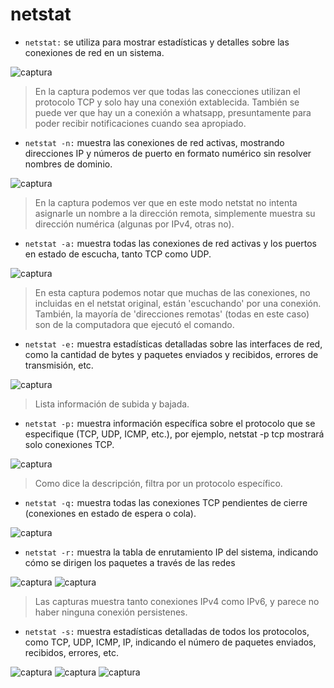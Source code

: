 # netstat

- `netstat:` se utiliza para mostrar estadísticas y detalles sobre las conexiones de red en un sistema.

![captura](./assets/netstat1.png)
> En la captura podemos ver que todas las conecciones utilizan el protocolo TCP y solo hay una conexión extablecida. También se puede ver que hay un a conexión a whatsapp, presuntamente para poder recibir notificaciones cuando sea apropiado.

- `netstat -n:` muestra las conexiones de red activas, mostrando direcciones IP y números de puerto en formato numérico sin resolver nombres de dominio.

![captura](./assets/netstatn.png)

> En la captura podemos ver que en este modo netstat no intenta asignarle un nombre a la dirección remota, simplemente muestra su dirección numérica (algunas por IPv4, otras no).

- `netstat -a:` muestra todas las conexiones de red activas y los puertos en estado de escucha, tanto TCP como UDP.

![captura](./assets/netstata.png)

> En esta captura podemos notar que muchas de las conexiones, no incluidas en el netstat original, están 'escuchando' por una conexión. También, la mayoría de 'direcciones remotas' (todas en este caso) son de la computadora que ejecutó el comando.

- `netstat -e:`  muestra estadísticas detalladas sobre las interfaces de red, como la cantidad de bytes y paquetes enviados y recibidos, errores de transmisión, etc.

![captura](./assets/netstate.png)

> Lista información de subida y bajada.

- `netstat -p:` muestra información específica sobre el protocolo que se especifique (TCP, UDP, ICMP, etc.), por ejemplo, netstat -p tcp mostrará solo conexiones TCP.

![captura](./assets/netstatp.png)

> Como dice la descripción, filtra por un protocolo específico.

- `netstat -q:` muestra todas las conexiones TCP pendientes de cierre (conexiones en estado de espera o cola).

![captura](./assets/netstatq.png)

- `netstat -r:` muestra la tabla de enrutamiento IP del sistema, indicando cómo se dirigen los paquetes a través de las redes

![captura](./assets/netstatr1.png)
![captura](./assets/netstatr2.png)

> Las capturas muestra tanto conexiones IPv4 como IPv6, y parece no haber ninguna conexión persistenes.

- `netstat -s:` muestra estadísticas detalladas de todos los protocolos, como TCP, UDP, ICMP, IP, indicando el número de paquetes enviados, recibidos, errores, etc.

![captura](./assets/netstats1.png)
![captura](./assets/netstats2.png)
![captura](./assets/netstats3.png)
